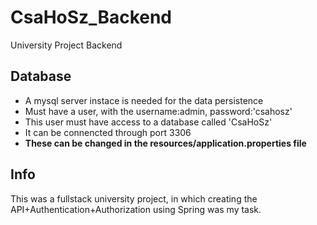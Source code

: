 # CsaHoSz_Backend
University Project Backend

## Database
- A mysql server instace is needed for the data persistence
- Must have a user, with the username:admin, password:'csahosz'
- This user must have access to a database called 'CsaHoSz'
- It can be connencted through port 3306
- **These can be changed in the resources/application.properties file**

## Info
This was a fullstack university project, in which creating the API+Authentication+Authorization using Spring was my task.
